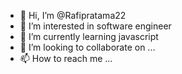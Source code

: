 - 👋 Hi, I’m @Rafipratama22
- 👀 I’m interested in software engineer
- 🌱 I’m currently learning javascript
- 💞️ I’m looking to collaborate on ...
- 📫 How to reach me ...

<!---
Rafipratama22/Rafipratama22 is a ✨ special ✨ repository because its `README.md` (this file) appears on your GitHub profile.
You can click the Preview link to take a look at your changes.
--->
